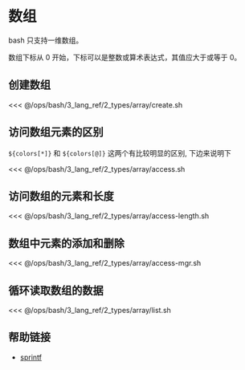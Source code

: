 # 数组

bash 只支持一维数组。

数组下标从 0 开始，下标可以是整数或算术表达式，其值应大于或等于 0。

## 创建数组

<<< @/ops/bash/3_lang_ref/2_types/array/create.sh

## 访问数组元素的区别

`${colors[*]}` 和 `${colors[@]}` 这两个有比较明显的区别, 下边来说明下

<<< @/ops/bash/3_lang_ref/2_types/array/access.sh

## 访问数组的元素和长度

<<< @/ops/bash/3_lang_ref/2_types/array/access-length.sh

## 数组中元素的添加和删除

<<< @/ops/bash/3_lang_ref/2_types/array/access-mgr.sh

## 循环读取数组的数据

<<< @/ops/bash/3_lang_ref/2_types/array/list.sh

## 帮助链接

- [sprintf](https://www.runoob.com/linux/linux-shell-printf.html)

